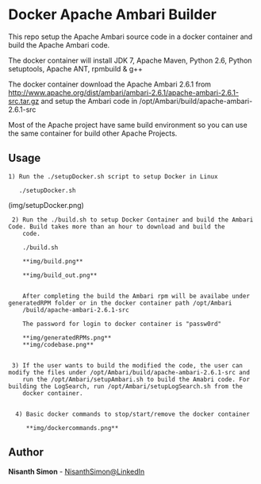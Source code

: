 # Docker Apache Ambari Builder

This repo setup the Apache Ambari source code in a docker container and build the Apache Ambari code. 

The docker container will install JDK 7, Apache Maven, Python 2.6, Python setuptools, Apache ANT, rpmbuild & g++

The docker container download the Apache Ambari 2.6.1 from http://www.apache.org/dist/ambari/ambari-2.6.1/apache-ambari-2.6.1-src.tar.gz and setup the Ambari code in /opt/Ambari/build/apache-ambari-2.6.1-src

Most of the Apache project have same build environment so you can use the same container for build other Apache Projects.
    

## Usage

    1) Run the ./setupDocker.sh script to setup Docker in Linux
       
       ./setupDocker.sh
       
(img/setupDocker.png)
       
     
     2) Run the ./build.sh to setup Docker Container and build the Ambari Code. Build takes more than an hour to download and build the
        code.
     
        ./build.sh
        
        **img/build.png**
        
        **img/build_out.png**
        
        
        After completing the build the Ambari rpm will be availabe under generatedRPM folder or in the docker container path /opt/Ambari
        /build/apache-ambari-2.6.1-src 
        
        The password for login to docker container is "passw0rd"
        
        **img/generatedRPMs.png**
        **img/codebase.png**
        
        
     3) If the user wants to build the modified the code, the user can modify the files under /opt/Ambari/build/apache-ambari-2.6.1-src and
        run the /opt/Ambari/setupAmbari.sh to build the Amabri code. For building the LogSearch, run /opt/Ambari/setupLogSearch.sh from the
        docker container.
        
      
      4) Basic docker commands to stop/start/remove the docker container
      
         **img/dockercommands.png**
        
## Author

**Nisanth Simon** - [NisanthSimon@LinkedIn]


[NisanthSimon@LinkedIn]: https://au.linkedin.com/in/nisanth-simon-03b2149
 
 
        
        
    
